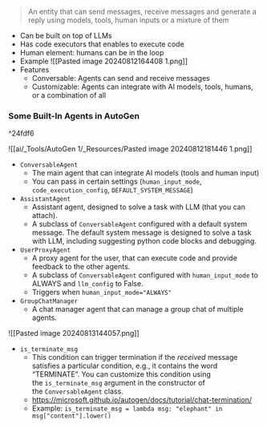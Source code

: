 > An entity that can send messages, receive messages and generate a reply using models, tools, human inputs or a mixture of them
- Can be built on top of LLMs
- Has code executors that enables to execute code
- Human element: humans can be in the loop
- Example
	![[Pasted image 20240812164408 1.png]]
- Features
	- Conversable: Agents can send and receive messages
	- Customizable: Agents can integrate with AI models, tools, humans, or a combination of all
### Some Built-In Agents in AutoGen

^24fdf6

![[ai/_Tools/AutoGen 1/_Resources/Pasted image 20240812181446 1.png]]
- `ConversableAgent`
	- The main agent that can integrate AI models (tools and human input)
	- You can pass in certain settings (`human_input_mode`, `code_execution_config`, `DEFAULT_SYSTEM_MESSAGE`)
- `AssistantAgent`
	- Assistant agent, designed to solve a task with LLM (that you can attach).
	- A subclass of `ConversableAgent` configured with a default system message. The default system message is designed to solve a task with LLM, including suggesting python code blocks and debugging.
- `UserProxyAgent`
	- A proxy agent for the user, that can execute code and provide feedback to the other agents.
	- A subclass of `ConversableAgent` configured with `human_input_mode` to ALWAYS and `llm_config` to False.
	- Triggers when `human_input_mode="ALWAYS"`  
- `GroupChatManager`
	- A chat manager agent that can manage a group chat of multiple agents.

![[Pasted image 20240813144057.png]]





- `is_terminate_msg`
	- This condition can trigger termination if the _received_ message satisfies a particular condition, e.g., it contains the word “TERMINATE”. You can customize this condition using the `is_terminate_msg` argument in the constructor of the `ConversableAgent` class.
	- https://microsoft.github.io/autogen/docs/tutorial/chat-termination/
	- Example: `is_terminate_msg = lambda msg: "elephant" in msg["content"].lower()`